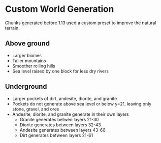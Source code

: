 # Custom World Generation

Chunks generated before 1.13 used a custom preset to improve the natural terrain.

## Above ground
* Larger biomes
* Taller mountains
* Smoother rolling hills
* Sea level raised by one block for less dry rivers

## Underground
* Larger pockets of dirt, andesite, diorite, and granite
* Pockets do not generate above sea level or below y=21, leaving only stone, gravel, and ores
* Andesite, diorite, and granite generate in their own layers
  * Granite generates betwen layers 21-30
  * Diorite generates between layers 32-43
  * Andesite generates between layers 43-66
  * Dirt generates between layers 21-61

